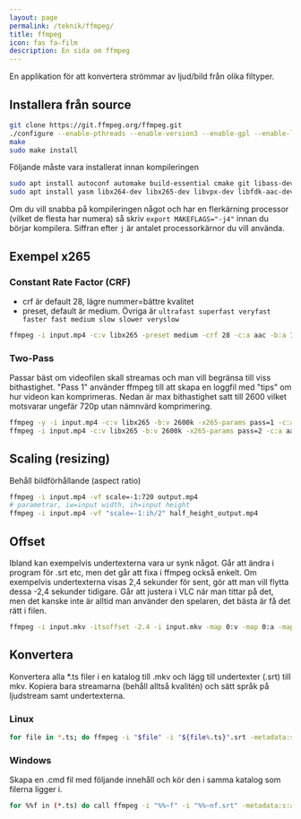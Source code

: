 ```yaml
---
layout: page
permalink: /teknik/ffmpeg/
title: ffmpeg
icon: fas fa-film
description: En sida om ffmpeg
---
```


En applikation för att konvertera strömmar av ljud/bild från olika filtyper.

## Installera från source

```bash
git clone https://git.ffmpeg.org/ffmpeg.git
./configure --enable-pthreads --enable-version3 --enable-gpl --enable-libass --enable-libfdk-aac --enable-libfreetype --enable-libmp3lame --enable-libopus --enable-librtmp --enable-libvorbis --enable-libvpx --enable-libx264 --enable-libx265 --enable-libxvid --enable-opencl --enable-openssl --enable-nonfree
make
sudo make install
```

Följande måste vara installerat innan kompileringen

```bash
sudo apt install autoconf automake build-essential cmake git libass-dev libfreetype6-dev libsdl2-dev libssl-dev libtheora-dev libtool libva-dev libvdpau-dev libvorbis-dev libxcb1-dev libxcb-shm0-dev libxcb-xfixes0-dev pkg-config texinfo wget zlib1g-dev
sudo apt install yasm libx264-dev libx265-dev libvpx-dev libfdk-aac-dev libmp3lame-dev libopus-dev librtmp-dev libxvidcore-dev ocl-icd-opencl-dev
```

<div class="alert alert-primary" role="alert">
Om du vill snabba på kompileringen något och har en
flerkärning processor (vilket de flesta har numera) så skriv <code>export MAKEFLAGS="-j4"</code> innan du börjar kompilera. Siffran efter <code>j</code> är antalet processorkärnor du vill använda.
</div>

## Exempel x265

### Constant Rate Factor (CRF)

* crf är default 28, lägre nummer=bättre kvalitet
* preset, default är medium. Övriga är `ultrafast superfast veryfast faster fast medium slow slower veryslow`

```bash
ffmpeg -i input.mp4 -c:v libx265 -preset medium -crf 28 -c:a aac -b:a 128k output.mp4
```

### Two-Pass

Passar bäst om videofilen skall streamas och man vill begränsa till viss bithastighet. "Pass 1" använder ffmpeg till att skapa en loggfil med "tips" om hur videon kan komprimeras.
Nedan är max bithastighet satt till 2600 vilket motsvarar ungefär 720p utan nämnvärd komprimering.

```bash
ffmpeg -y -i input.mp4 -c:v libx265 -b:v 2600k -x265-params pass=1 -c:a aac -b:a 128k -f mp4 /dev/null && \
ffmpeg -i input.mp4 -c:v libx265 -b:v 2600k -x265-params pass=2 -c:a aac -b:a 128k output.mp4
```

## Scaling (resizing)

Behåll bildförhållande (aspect ratio)

```bash
ffmpeg -i input.mp4 -vf scale=-1:720 output.mp4
# parametrar, iw=input width, ih=input height
ffmpeg -i input.mp4 -vf "scale=-1:ih/2" half_height_output.mp4
```

## Offset

Ibland kan exempelvis undertexterna vara ur synk något. Går att ändra i program för .srt etc, men det går att fixa i ffmpeg också enkelt.
Om exempelvis undertexterna visas 2,4 sekunder för sent, gör att man vill flytta dessa -2,4 sekunder tidigare. Går att justera i VLC när man tittar på det, men det kanske inte är alltid man använder den spelaren, det bästa är få det rätt i filen.

```bash
ffmpeg -i input.mkv -itsoffset -2.4 -i input.mkv -map 0:v -map 0:a -map 1:s -c copy output.mkv
```

## Konvertera

Konvertera alla *.ts filer i en katalog till .mkv och lägg till undertexter (.srt) till mkv. Kopiera bara streamarna (behåll alltså kvalitén) och sätt språk på ljudstream samt undertexterna.

### Linux

```bash
for file in *.ts; do ffmpeg -i "$file" -i "${file%.ts}".srt -metadata:s:a:0 language=eng -metadata:s:s:0 language=swe -c copy "${file%.ts}".mkv; done
```

### Windows

Skapa en .cmd fil med följande innehåll och kör den i samma katalog som filerna ligger i.

```bash
for %%f in (*.ts) do call ffmpeg -i "%%~f" -i "%%~nf.srt" -metadata:s:a:0 language=eng -metadata:s:s:0 language=swe -c copy "%%~nf.mkv"
```
